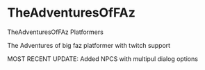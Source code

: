 # TheAdventuresOfFAz
TheAdventuresOfFAz Platformers

The Adventures of big faz platformer with twitch support

MOST RECENT UPDATE:
Added NPCS with multipul dialog options
